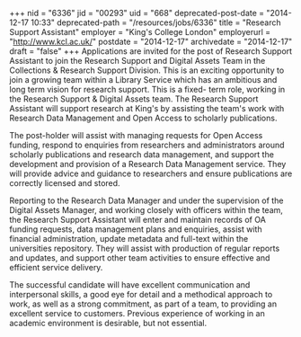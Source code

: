 +++
nid = "6336"
jid = "00293"
uid = "668"
deprecated-post-date = "2014-12-17 10:33"
deprecated-path = "/resources/jobs/6336"
title = "Research Support Assistant"
employer = "King's College London"
employerurl = "http://www.kcl.ac.uk/"
postdate = "2014-12-17"
archivedate = "2014-12-17"
draft = "false"
+++
Applications are invited for the post of Research Support Assistant to
join the Research Support and Digital Assets Team in the Collections &
Research Support Division. This is an exciting opportunity to join a
growing team within a Library Service which has an ambitious and long
term vision for research support. This is a fixed- term role, working in
the Research Support & Digital Assets team. The Research Support
Assistant will support research at King's by assisting the team's work
with Research Data Management and Open Access to scholarly
publications.

The post-holder will assist with managing requests for Open Access
funding, respond to enquiries from researchers and administrators around
scholarly publications and research data management, and support the
development and provision of a Research Data Management service. They
will provide advice and guidance to researchers and ensure publications
are correctly licensed and stored.

Reporting to the Research Data Manager and under the supervision of the
Digital Assets Manager, and working closely with officers within the
team, the Research Support Assistant will enter and maintain records of
OA funding requests, data management plans and enquiries, assist with
financial administration, update metadata and full-text within the
universities repository. They will assist with production of regular
reports and updates, and support other team activities to ensure
effective and efficient service delivery.
  
The successful candidate will have excellent communication and
interpersonal skills, a good eye for detail and a methodical approach to
work, as well as a strong commitment, as part of a team, to providing an
excellent service to customers. Previous experience of working in an
academic environment is desirable, but not essential.

